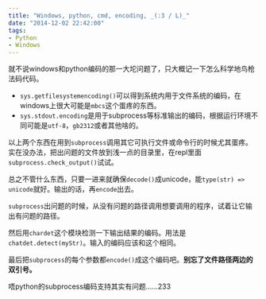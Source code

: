 ```yaml
---
title: "Windows, python, cmd, encoding, _(:3 / L)_"
date: "2014-12-02 22:42:00"
tags:
- Python
- Windows
---
```

就不说windows和python编码的那一大坨问题了，只大概记一下怎么科学地鸟枪法码代码。

* `sys.getfilesystemencoding()`可以得到系统内用于文件系统的编码，在windows上很大可能是`mbcs`这个蛋疼的东西。
* `sys.stdout.encoding`是用于subprocess等标准输出的编码，根据运行环境不同可能是`utf-8`，`gb2312`或者其他啥的。

以上两个东西在用到`subprocess`调用其它可执行文件或命令行的时候尤其蛋疼。实在没办法，把出问题的文件放到浅一点的目录里，在repl里面`subprocess.check_output()`试试。

总之不管什么东西，只要一进来就确保`decode()`成unicode，能`type(str) => unicode`就好。输出的话，再`encode`出去。

`subprocess`出问题的时候，从没有问题的路径调用想要调用的程序，试着让它输出有问题的路径。

然后用`chardet`这个模块检测一下输出结果的编码。用法是`chatdet.detect(myStr)`。输入的编码应该和这个相同。

最后把`subprocess`的每个参数都`encode()`成这个编码吧。**别忘了文件路径两边的双引号。**

唔python的subprocess编码支持其实有问题……233
